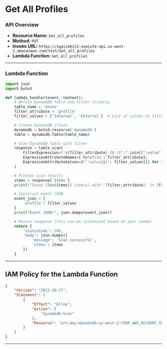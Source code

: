 # Get All Profiles

### API Overview
- **Resource Name:** `Get_all_profiles`
- **Method:** `PUT`
- **Invoke URL:** `https://xqaizmksl2.execute-api.us-west-2.amazonaws.com/test/Get_all_profiles`
- **Lambda Function:** `Get_all_profiles`

---


### Lambda Function
```python
import json
import boto3

def lambda_handler(event, context):
    # Define DynamoDB table and filter criteria
    table_name = 'Avana'
    filter_attribute = 'profile'
    filter_values = ['Internal', 'External']  # List of values to filter

    # Create DynamoDB client
    dynamodb = boto3.resource('dynamodb')
    table = dynamodb.Table(table_name)

    # Scan DynamoDB table with filter
    response = table.scan(
        FilterExpression=f'#{filter_attribute} IN ({",".join([":value" + str(i) for i in range(len(filter_values))])})',
        ExpressionAttributeNames={'#profile': filter_attribute},
        ExpressionAttributeValues={f':value{i}': filter_values[i] for i in range(len(filter_values))}
    )

    # Process scan results
    items = response['Items']
    print(f"Found {len(items)} item(s) with '{filter_attribute}' in {filter_values}")

    # Construct event JSON
    event_json = {
        'profile': filter_values
    }
    print("Event JSON:", json.dumps(event_json))

    # Return response (this can be customized based on your needs)
    return {
        'statusCode': 200,
        'body': json.dumps({
            'message': 'Scan successful',
            'items': items
        })
    }


```


---

## IAM Policy for the Lambda Function

```json
{
    "Version": "2012-10-17",
    "Statement": [
        {
            "Effect": "Allow",
            "Action": [
                "dynamodb:Scan"
            ],
            "Resource": "arn:aws:dynamodb:us-west-2:YOUR_AWS_ACCOUNT_ID:table/Avana"
        }
    ]
}

```
---

